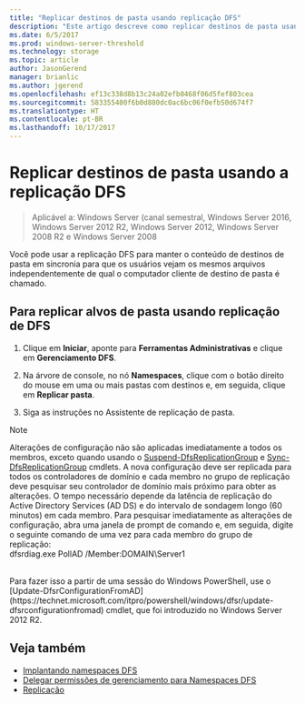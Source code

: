 ```yaml
---
title: "Replicar destinos de pasta usando replicação DFS"
description: "Este artigo descreve como replicar destinos de pasta usando replicação DFS"
ms.date: 6/5/2017
ms.prod: windows-server-threshold
ms.technology: storage
ms.topic: article
author: JasonGerend
manager: brianlic
ms.author: jgerend
ms.openlocfilehash: ef13c338d8b13c24a02efb0468f06d5fef803cea
ms.sourcegitcommit: 583355400f6b0d880dc0ac6bc06f0efb50d674f7
ms.translationtype: HT
ms.contentlocale: pt-BR
ms.lasthandoff: 10/17/2017
---
```

# <a name="replicate-folder-targets-using-dfs-replication"></a>Replicar destinos de pasta usando a replicação DFS

> Aplicável a: Windows Server (canal semestral, Windows Server 2016, Windows Server 2012 R2, Windows Server 2012, Windows Server 2008 R2 e Windows Server 2008

Você pode usar a replicação DFS para manter o conteúdo de destinos de pasta em sincronia para que os usuários vejam os mesmos arquivos independentemente de qual o computador cliente de destino de pasta é chamado.

## <a name="to-replicate-folder-targets-using-dfs-replication"></a>Para replicar alvos de pasta usando replicação de DFS

1.  Clique em **Iniciar**, aponte para **Ferramentas Administrativas** e clique em **Gerenciamento DFS**.

2.  Na árvore de console, no nó **Namespaces**, clique com o botão direito do mouse em uma ou mais pastas com destinos e, em seguida, clique em **Replicar pasta**.

3.  Siga as instruções no Assistente de replicação de pasta.

> [!NOTE]
> Alterações de configuração não são aplicadas imediatamente a todos os membros, exceto quando usando o [Suspend-DfsReplicationGroup](https://technet.microsoft.com/itpro/powershell/windows/dfsr/suspend-dfsreplicationgroup) e [Sync-DfsReplicationGroup](https://technet.microsoft.com/itpro/powershell/windows/dfsr/sync-dfsreplicationgroup) cmdlets. A nova configuração deve ser replicada para todos os controladores de domínio e cada membro no grupo de replicação deve pesquisar seu controlador de domínio mais próximo para obter as alterações. O tempo necessário depende da latência de replicação do Active Directory Services (AD DS) e do intervalo de sondagem longo (60 minutos) em cada membro. Para pesquisar imediatamente as alterações de configuração, abra uma janela de prompt de comando e, em seguida, digite o seguinte comando de uma vez para cada membro do grupo de replicação: <br /> dfsrdiag.exe PollAD /Member:DOMAIN\Server1
<br />
Para fazer isso a partir de uma sessão do Windows PowerShell, use o [Update-DfsrConfigurationFromAD](https://technet.microsoft.com/itpro/powershell/windows/dfsr/update-dfsrconfigurationfromad) cmdlet, que foi introduzido no Windows Server 2012 R2.

## <a name="see-also"></a>Veja também

-   [Implantando namespaces DFS](deploying-dfs-namespaces.md)
-   [Delegar permissões de gerenciamento para Namespaces DFS](delegate-management-permissions-for-dfs-namespaces.md)
-   [Replicação](https://technet.microsoft.com/library/cc770278(v=ws.11).aspx)